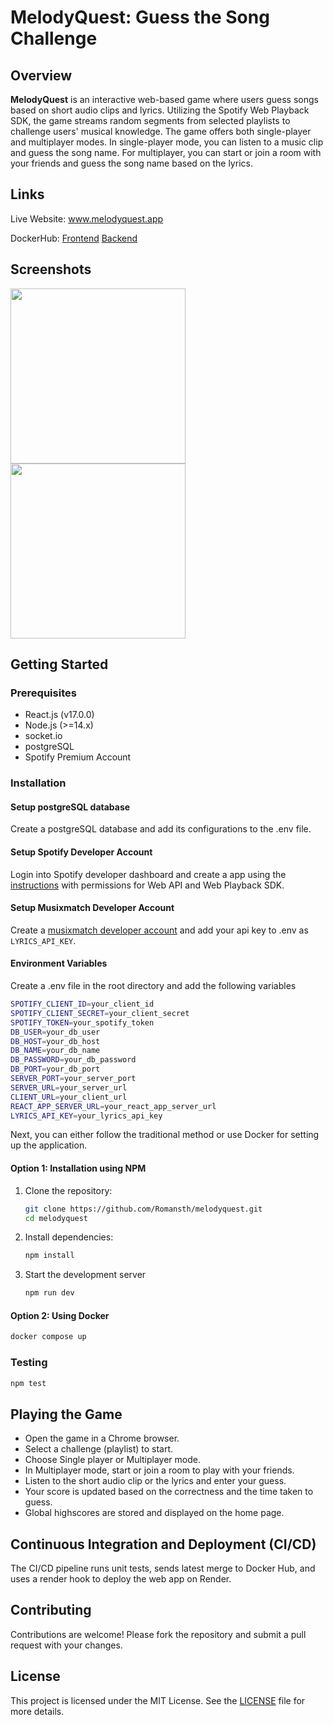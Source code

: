 
# MelodyQuest: Guess the Song Challenge

## Overview

**MelodyQuest** is an interactive web-based game where users guess songs based on short audio clips and lyrics. Utilizing the Spotify Web Playback SDK, the game streams random segments from selected playlists to challenge users' musical knowledge. The game offers both single-player and multiplayer modes. In single-player mode, you can listen to a music clip and guess the song name. For multiplayer, you can start or join a room with your friends and guess the song name based on the lyrics.

## Links

Live Website: www.melodyquest.app

DockerHub: [Frontend](https://hub.docker.com/repository/docker/romansth/melodyquest-frontend) [Backend](https://hub.docker.com/repository/docker/romansth/melodyquest-backend)

## Screenshots
 <img src="https://media.discordapp.net/attachments/683899874034319360/1249806221393789008/Screenshot_2024-06-09_at_4.44.07_PM.png?ex=6668a43f&is=666752bf&hm=48aa91909b86b27a31757307a321532fd1e77c4b7617915864ea8081630d0192&=&width=1964&height=1124" height=280><img src ="https://media.discordapp.net/attachments/683899874034319360/1249806158626029598/Screenshot_2024-06-09_at_5.22.39_PM.png?ex=6668a430&is=666752b0&hm=66f3158a147d445f5ebbac0901904ecc127ea97c167836844208709b7291b0a3&=&width=1988&height=1124" height=280>

## Getting Started

### Prerequisites

- React.js (v17.0.0)
- Node.js (>=14.x)
- socket.io
- postgreSQL
- Spotify Premium Account

### Installation

#### Setup postgreSQL database
Create a postgreSQL database and add its configurations to the .env file.

#### Setup Spotify Developer Account
Login into Spotify developer dashboard and create a app using the [instructions](https://developer.spotify.com/documentation/web-api/concepts/apps) with permissions for Web API and Web Playback SDK. 

#### Setup Musixmatch Developer Account
Create a [musixmatch developer account](https://developer.musixmatch.com) and add your api key to .env as ```LYRICS_API_KEY```.

#### Environment Variables
Create a .env file in the root directory and add the following variables

```sh
SPOTIFY_CLIENT_ID=your_client_id
SPOTIFY_CLIENT_SECRET=your_client_secret
SPOTIFY_TOKEN=your_spotify_token
DB_USER=your_db_user
DB_HOST=your_db_host
DB_NAME=your_db_name
DB_PASSWORD=your_db_password
DB_PORT=your_db_port
SERVER_PORT=your_server_port
SERVER_URL=your_server_url
CLIENT_URL=your_client_url
REACT_APP_SERVER_URL=your_react_app_server_url
LYRICS_API_KEY=your_lyrics_api_key
```

Next, you can either follow the traditional method or use Docker for setting up the application.


#### Option 1: Installation using NPM

1. Clone the repository:
    ```sh
    git clone https://github.com/Romansth/melodyquest.git
    cd melodyquest
    ```
2. Install dependencies:
    ```sh
    npm install
    ```

3.  Start the development server
    ```sh
    npm run dev
    ```

#### Option 2: Using Docker 
``` sh
docker compose up
```
    
### Testing
```sh
npm test
```

## Playing the Game

- Open the game in a Chrome browser.
- Select a challenge (playlist) to start.
- Choose Single player or Multiplayer mode.
- In Multiplayer mode, start or join a room to play with your friends.
- Listen to the short audio clip or the lyrics and enter your guess.
- Your score is updated based on the correctness and the time taken to guess.
- Global highscores are stored and displayed on the home page.

## Continuous Integration and Deployment (CI/CD)

The CI/CD pipeline runs unit tests, sends latest merge to Docker Hub, and uses a render hook to deploy the web app on Render.


## Contributing

Contributions are welcome! Please fork the repository and submit a pull request with your changes. 

## License

This project is licensed under the MIT License. See the [LICENSE](LICENSE) file for more details.
